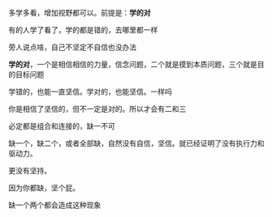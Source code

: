 
多学多看，增加视野都可以。前提是：**学的对**

有的人学了看了，学的都是错的，去哪里都一样

旁人说点啥，自己不坚定不自信也没办法

**学的对**，一个是相信相信的力量，信念问题，二个就是摸到本质问题，三个就是目的目标问题

学错的，也能一直坚信。学对的，也能坚信。一样吗

你是相信了坚信的，但不一定是对的。所以才会有二和三

必定都是组合和连接的，缺一不可

缺一个，缺二个，或者全部缺，自然没有自信，坚信。就已经证明了没有执行力和驱动力。

更没有坚持。

因为你都缺，坚个屁。

缺一个两个都会造成这种现象
